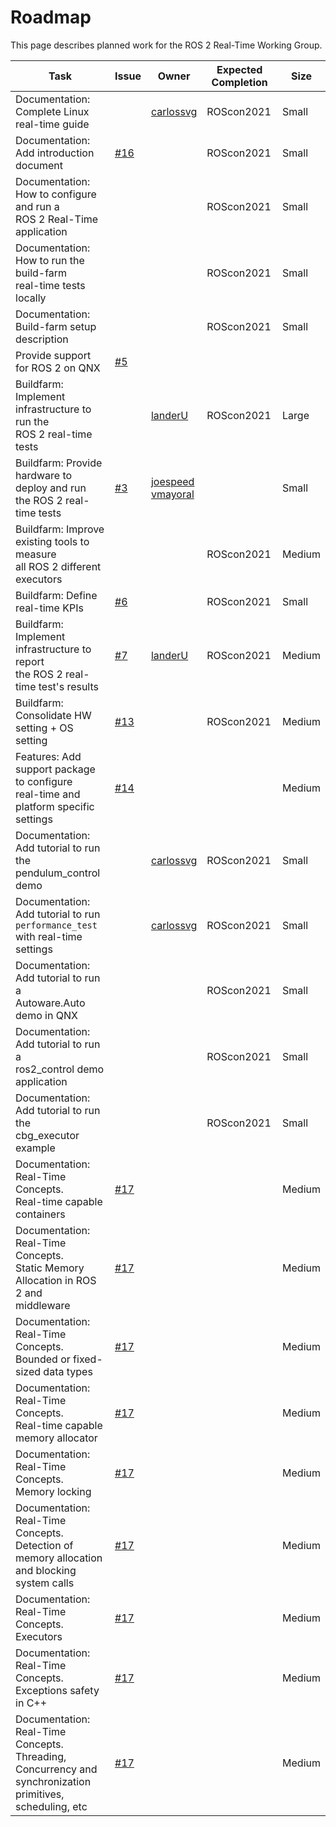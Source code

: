 # Roadmap

This page describes planned work for the ROS 2 Real-Time Working Group.


| **Task**                                                     | Issue                                                        | **Owner**                                                    | **Expected Completion** | Size   |
| ------------------------------------------------------------ | ------------------------------------------------------------ | ------------------------------------------------------------ | ----------------------- | ------ |
| Documentation: Complete Linux real-time guide                |                                                              | [carlossvg](https://github.com/carlossvg)                    | ROScon2021              | Small  |
| Documentation: Add introduction document                     | [#16](https://github.com/ros-realtime/rtwg_documentation/issues/16) |                                                              | ROScon2021              | Small  |
| Documentation: How to configure and run a <br/> ROS 2 Real-Time application |                                                              |                                                              | ROScon2021              | Small  |
| Documentation:  How to run the build-farm <br/>real-time tests locally |                                                              |                                                              | ROScon2021              | Small  |
| Documentation:  Build-farm setup description                 |                                                              |                                                              | ROScon2021              | Small  |
| Provide support for ROS 2 on QNX                             | [#5](https://github.com/ros-realtime/community/issues/5)     |                                                              |                         |        |
| Buildfarm: Implement infrastructure to run the <br/> ROS 2 real-time tests |                                                              | [landerU](https://github.com/landerU)                        | ROScon2021              | Large  |
| Buildfarm: Provide hardware to deploy and run <br/> the ROS 2 real-time tests | [#3](https://github.com/ros-realtime/community/issues/3)     | [joespeed](https://github.com/joespeed)<br/>[vmayoral](https://github.com/vmayoral) |                         | Small  |
| Buildfarm: Improve existing tools to measure <br/> all ROS 2 different executors |                                                              |                                                              | ROScon2021              | Medium |
| Buildfarm: Define real-time KPIs                             | [#6](https://github.com/ros-realtime/community/issues/6)     |                                                              | ROScon2021              | Small  |
| Buildfarm: Implement infrastructure to report  <br/> the ROS 2 real-time test's results | [#7](https://github.com/ros-realtime/community/issues/7)     | [landerU](https://github.com/landerU)                        | ROScon2021              | Medium |
| Buildfarm: Consolidate HW setting + OS setting               | [#13](https://github.com/ros-realtime/community/issues/13)   |                                                              | ROScon2021              | Medium |
| Features: Add support package to configure <br/> real-time  and platform specific settings | [#14](https://github.com/ros-realtime/community/issues/14)   |                                                              |                         | Medium |
| Documentation: Add tutorial to run the <br/> pendulum_control demo |                                                              | [carlossvg](https://github.com/carlossvg)                    | ROScon2021              | Small  |
| Documentation: Add tutorial to run <br/> `performance_test` with real-time settings |                                                              | [carlossvg](https://github.com/carlossvg)                    | ROScon2021              | Small  |
| Documentation: Add tutorial to run a <br/> Autoware.Auto demo in QNX |                                                              |                                                              | ROScon2021              | Small  |
| Documentation: Add tutorial to run a <br/> ros2_control demo application |                                                              |                                                              | ROScon2021              | Small  |
| Documentation: Add tutorial to run the <br/>cbg_executor example |                                                              |                                                              | ROScon2021              | Small  |
| Documentation: Real-Time Concepts. <br/>Real-time capable containers | [#17](https://github.com/ros-realtime/rtwg_documentation/issues/17) |                                                              |                         | Medium |
| Documentation: Real-Time Concepts. <br/> Static Memory Allocation in ROS 2 and <br/>middleware | [#17](https://github.com/ros-realtime/rtwg_documentation/issues/17) |                                                              |                         | Medium |
| Documentation: Real-Time Concepts. <br/> Bounded or fixed-sized data types | [#17](https://github.com/ros-realtime/rtwg_documentation/issues/17) |                                                              |                         | Medium |
| Documentation: Real-Time Concepts. <br/> Real-time capable memory allocator | [#17](https://github.com/ros-realtime/rtwg_documentation/issues/17) |                                                              |                         | Medium |
| Documentation: Real-Time Concepts. <br/> Memory locking      | [#17](https://github.com/ros-realtime/rtwg_documentation/issues/17) |                                                              |                         | Medium |
| Documentation: Real-Time Concepts. <br/>Detection of memory allocation and blocking <br/>system calls | [#17](https://github.com/ros-realtime/rtwg_documentation/issues/17) |                                                              |                         | Medium |
| Documentation: Real-Time Concepts. <br/> Executors           | [#17](https://github.com/ros-realtime/rtwg_documentation/issues/17) |                                                              |                         | Medium |
| Documentation: Real-Time Concepts. <br/> Exceptions safety in C++ | [#17](https://github.com/ros-realtime/rtwg_documentation/issues/17) |                                                              |                         | Medium |
| Documentation: Real-Time Concepts. <br/> Threading, Concurrency and synchronization <br/>primitives, scheduling, etc | [#17](https://github.com/ros-realtime/rtwg_documentation/issues/17) |                                                              |                         | Medium |